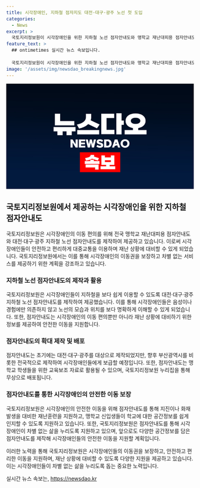 ```yaml
---
title: 시각장애인, 지하철 점자지도 대전·대구·광주 노선 첫 도입
categories:
  - News
excerpt: >
  국토지리정보원이 시각장애인을 위한 지하철 노선 점자안내도와 맹학교 재난대피용 점자안내도를 제작하여 제공한다고 발표했다. 이로써 시각장애인의 지하철 이용이 보다 안전하고 쉬워질 것으로 기대된다. 또한, 국토지리정보원은 점자지도를 활용하여 시각장애인의 공간정보 습득과 안전한 이동을 돕는데 앞으로도 최선을 다할 계획이라고 강조했다. 지도는 무상으로 배포되며, 출력용 파일은 국토지리정보원 누리집에서 내려받을 수 있다. (150자)
feature_text: >
  ## ontimetimes 실시간 뉴스 속보입니다.

  국토지리정보원이 시각장애인을 위한 지하철 노선 점자안내도와 맹학교 재난대피용 점자안내도를 제작하여 제공한다고 발표했다. 이로써 시각장애인의 지하철 이용이 보다 안전하고 쉬워질 것으로 기대된다. 또한, 국토지리정보원은 점자지도를 활용하여 시각장애인의 공간정보 습득과 안전한 이동을 돕는데 앞으로도 최선을 다할 계획이라고 강조했다. 지도는 무상으로 배포되며, 출력용 파일은 국토지리정보원 누리집에서 내려받을 수 있다. (150자)
image: '/assets/img/newsdao_breakingnews.jpg'
---
```


<p><img src="/assets/img/newsdao_breakingnews.jpg" alt="ontimetimes 속보" /></p>

<h2 data-ke-size="size26">국토지리정보원에서 제공하는 시각장애인을 위한 지하철 점자안내도</h2>

<p>국토지리정보원은 시각장애인의 이동 편의를 위해 전국 맹학교 재난대피용 점자안내도와 대전·대구·광주 지하철 노선 점자안내도를 제작하여 제공하고 있습니다. 이로써 시각장애인들이 안전하고 편리하게 대중교통을 이용하며 재난 상황에 대비할 수 있게 되었습니다. 국토지리정보원에서는 이를 통해 시각장애인의 이동권을 보장하고 차별 없는 서비스를 제공하기 위한 계획을 강조하고 있습니다.</p>

<h3 data-ke-size="size24">지하철 노선 점자안내도의 제작과 활용</h3>

<p>국토지리정보원은 시각장애인들이 지하철을 보다 쉽게 이용할 수 있도록 대전·대구·광주 지하철 노선 점자안내도를 제작하여 제공했습니다. 이를 통해 시각장애인들은 음성이나 경험에만 의존하지 않고 노선의 모습과 위치를 보다 명확하게 이해할 수 있게 되었습니다. 또한, 점자안내도는 시각장애인의 이동 편의뿐만 아니라 재난 상황에 대비하기 위한 정보를 제공하여 안전한 이동을 지원합니다.</p>

<h3 data-ke-size="size24">점자안내도의 확대 제작 및 배포</h3>

<p>점자안내도는 초기에는 대전·대구·광주를 대상으로 제작되었지만, 향후 부산광역시를 비롯한 전국적으로 제작하여 시각장애인들에게 보급할 예정입니다. 또한, 점자안내도는 맹학교 학생들을 위한 교육보조 자료로 활용될 수 있으며, 국토지리정보원 누리집을 통해 무상으로 배포됩니다.</p>

<h3 data-ke-size="size24">점자안내도를 통한 시각장애인의 안전한 이동 보장</h3>

<p>국토지리정보원은 시각장애인의 안전한 이동을 위해 점자안내도를 통해 지진이나 화재 발생을 대비한 재난훈련을 지원하고, 맹학교 신입생들이 학교에 대한 공간정보를 쉽게 인지할 수 있도록 지원하고 있습니다. 또한, 국토지리정보원은 점자안내도를 통해 시각장애인이 차별 없는 삶을 누리도록 지원하고 있으며, 앞으로도 다양한 공간정보를 담은 점자안내도를 제작해 시각장애인들의 안전한 이동을 지원할 계획입니다.</p>

<p>이러한 노력을 통해 국토지리정보원은 시각장애인들의 이동권을 보장하고, 안전하고 편리한 이동을 지원하며, 재난 상황에 대비할 수 있도록 다양한 지원을 제공하고 있습니다. 이는 시각장애인들이 차별 없는 삶을 누리도록 돕는 중요한 노력입니다.</p>
실시간 뉴스 속보는, <a href="https://newsdao.kr" rel="dofollow">https://newsdao.kr</a>


